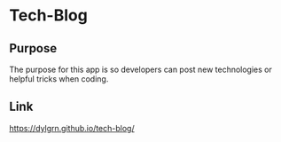 # Tech-Blog

## Purpose
The purpose for this app is so developers can post new technologies or helpful tricks when coding.

## Link
https://dylgrn.github.io/tech-blog/
